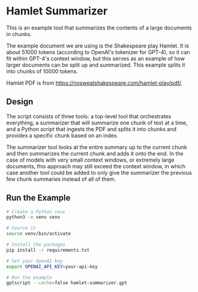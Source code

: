 # Hamlet Summarizer

This is an example tool that summarizes the contents of a large documents in chunks.

The example document we are using is the Shakespeare play Hamlet. It is about 51000 tokens
(according to OpenAI's tokenizer for GPT-4), so it can fit within GPT-4's context window,
but this serves as an example of how larger documents can be split up and summarized.
This example splits it into chunks of 10000 tokens.

Hamlet PDF is from https://nosweatshakespeare.com/hamlet-play/pdf/.

## Design

The script consists of three tools: a top-level tool that orchestrates everything, a summarizer that
will summarize one chunk of text at a time, and a Python script that ingests the PDF and splits it into
chunks and provides a specific chunk based on an index.

The summarizer tool looks at the entire summary up to the current chunk and then summarizes the current
chunk and adds it onto the end. In the case of models with very small context windows, or extremely large
documents, this approach may still exceed the context window, in which case another tool could be added to
only give the summarizer the previous few chunk summaries instead of all of them.

## Run the Example

```bash
# Create a Python venv
python3 -m venv venv

# Source it
source venv/bin/activate

# Install the packages
pip install -r requirements.txt

# Set your OpenAI key
export OPENAI_API_KEY=your-api-key

# Run the example
gptscript --cache=false hamlet-summarizer.gpt
```
